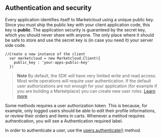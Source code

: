 

## Authentication and security

Every application identifies itself to Marketcloud using a unique public key. Since you must ship the public key with your client application code, this key is **public**. The application security is guaranteed by the secret key, which you should never share with anyone. The only place where it should be safe to store and use the secret key is (in case you need it) your server side code.

```
//Create a new instance of the client
  var marketcloud = new Marketcloud.Client({
    public_key : 'your-apps-public-key'
  })

```

> **Note**
> By default, the SDK will have very limited write and read access. Most write operations will require user authentication. If the default user authorizations are not enough for your application (for example if you are building a Marketplace) you can create new user roles. [Learn more](#)

Some methods requires a user authorization token. This is because, for example, only logged users should be able to edit their profile informations, or review their orders and items in carts. Whenever a method requires authentication, you will see a <span class="text-muted">Authentication required</span> label.

In order to authenticate a user, use the [users.authenticate()](#users) method.